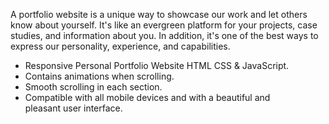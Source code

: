 A portfolio website is a unique way to showcase our work and let others know about yourself. It's like an evergreen platform for your projects, case studies, and information about you. In addition, it's one of the best ways to express our personality, experience, and capabilities.
* Responsive Personal Portfolio Website HTML CSS & JavaScript.
* Contains animations when scrolling.
* Smooth scrolling in each section.
* Compatible with all mobile devices and with a beautiful and pleasant user interface.
